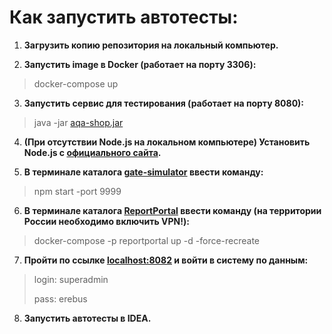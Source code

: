 # Как запустить автотесты:
1. **Загрузить копию репозитория на локальный компьютер.**

2. **Запустить image в Docker (работает на порту 3306):**
> docker-compose up

3. **Запустить сервис для тестирования (работает на порту 8080):** 
> java -jar [aqa-shop.jar](aqa-shop.jar)

4. **(При отсутствии Node.js на локальном компьютере) Установить Node.js с [официального сайта](https://nodejs.org/en/download).**

5. **В терминале каталога [gate-simulator](gate-simulator) ввести команду:**
> npm start -port 9999 

6. **В терминале каталога [ReportPortal](ReportPortal) ввести команду (на территории России необходимо включить VPN!):**
> docker-compose -p reportportal up -d -force-recreate

7. **Пройти по ссылке [localhost:8082](http://localhost:8082/ui/#login) и войти в систему по данным:**
> login: superadmin
> 
> pass: erebus

8. **Запустить автотесты в IDEA.**